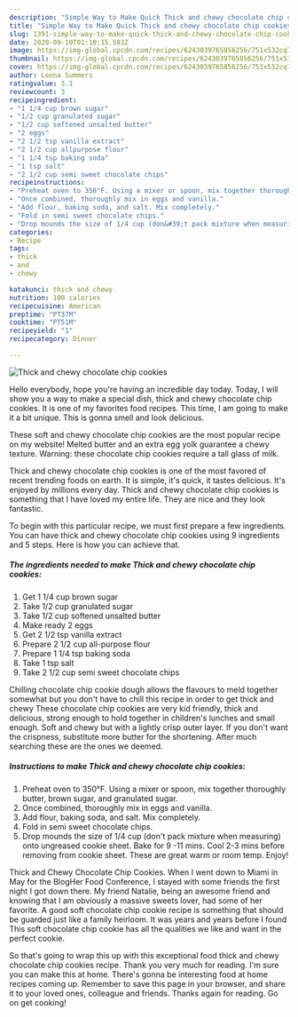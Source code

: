 ```yaml
---
description: "Simple Way to Make Quick Thick and chewy chocolate chip cookies"
title: "Simple Way to Make Quick Thick and chewy chocolate chip cookies"
slug: 1391-simple-way-to-make-quick-thick-and-chewy-chocolate-chip-cookies
date: 2020-09-10T01:10:15.583Z
image: https://img-global.cpcdn.com/recipes/6243039765856256/751x532cq70/thick-and-chewy-chocolate-chip-cookies-recipe-main-photo.jpg
thumbnail: https://img-global.cpcdn.com/recipes/6243039765856256/751x532cq70/thick-and-chewy-chocolate-chip-cookies-recipe-main-photo.jpg
cover: https://img-global.cpcdn.com/recipes/6243039765856256/751x532cq70/thick-and-chewy-chocolate-chip-cookies-recipe-main-photo.jpg
author: Leona Summers
ratingvalue: 3.1
reviewcount: 3
recipeingredient:
- "1 1/4 cup brown sugar"
- "1/2 cup granulated sugar"
- "1/2 cup softened unsalted butter"
- "2 eggs"
- "2 1/2 tsp vanilla extract"
- "2 1/2 cup allpurpose flour"
- "1 1/4 tsp baking soda"
- "1 tsp salt"
- "2 1/2 cup semi sweet chocolate chips"
recipeinstructions:
- "Preheat oven to 350°F. Using a mixer or spoon, mix together thoroughly butter, brown sugar, and granulated sugar."
- "Once combined, thoroughly mix in eggs and vanilla."
- "Add flour, baking soda, and salt. Mix completely."
- "Fold in semi sweet chocolate chips."
- "Drop mounds the size of 1/4 cup (don&#39;t pack mixture when measuring) onto ungreased cookie sheet. Bake for 9 -11 mins. Cool 2-3 mins before removing from cookie sheet. These are great warm or room temp. Enjoy!"
categories:
- Recipe
tags:
- thick
- and
- chewy

katakunci: thick and chewy 
nutrition: 100 calories
recipecuisine: American
preptime: "PT37M"
cooktime: "PT51M"
recipeyield: "1"
recipecategory: Dinner

---
```



![Thick and chewy chocolate chip cookies](https://img-global.cpcdn.com/recipes/6243039765856256/751x532cq70/thick-and-chewy-chocolate-chip-cookies-recipe-main-photo.jpg)

Hello everybody, hope you're having an incredible day today. Today, I will show you a way to make a special dish, thick and chewy chocolate chip cookies. It is one of my favorites food recipes. This time, I am going to make it a bit unique. This is gonna smell and look delicious.

These soft and chewy chocolate chip cookies are the most popular recipe on my website! Melted butter and an extra egg yolk guarantee a chewy texture. Warning: these chocolate chip cookies require a tall glass of milk.

Thick and chewy chocolate chip cookies is one of the most favored of recent trending foods on earth. It is simple, it's quick, it tastes delicious. It's enjoyed by millions every day. Thick and chewy chocolate chip cookies is something that I have loved my entire life. They are nice and they look fantastic.


To begin with this particular recipe, we must first prepare a few ingredients. You can have thick and chewy chocolate chip cookies using 9 ingredients and 5 steps. Here is how you can achieve that.

<!--inarticleads1-->

##### The ingredients needed to make Thick and chewy chocolate chip cookies:

1. Get 1 1/4 cup brown sugar
1. Take 1/2 cup granulated sugar
1. Take 1/2 cup softened unsalted butter
1. Make ready 2 eggs
1. Get 2 1/2 tsp vanilla extract
1. Prepare 2 1/2 cup all-purpose flour
1. Prepare 1 1/4 tsp baking soda
1. Take 1 tsp salt
1. Take 2 1/2 cup semi sweet chocolate chips


Chilling chocolate chip cookie dough allows the flavours to meld together somewhat but you don&#39;t have to chill this recipe in order to get thick and chewy These chocolate chip cookies are very kid friendly, thick and delicious, strong enough to hold together in children&#39;s lunches and small enough. Soft and chewy but with a lightly crisp outer layer. If you don&#39;t want the crispness, substitute more butter for the shortening. After much searching these are the ones we deemed. 

<!--inarticleads2-->

##### Instructions to make Thick and chewy chocolate chip cookies:

1. Preheat oven to 350°F. Using a mixer or spoon, mix together thoroughly butter, brown sugar, and granulated sugar.
1. Once combined, thoroughly mix in eggs and vanilla.
1. Add flour, baking soda, and salt. Mix completely.
1. Fold in semi sweet chocolate chips.
1. Drop mounds the size of 1/4 cup (don&#39;t pack mixture when measuring) onto ungreased cookie sheet. Bake for 9 -11 mins. Cool 2-3 mins before removing from cookie sheet. These are great warm or room temp. Enjoy!


Thick and Chewy Chocolate Chip Cookies. When I went down to Miami in May for the BlogHer Food Conference, I stayed with some friends the first night I got down there. My friend Natalie, being an awesome friend and knowing that I am obviously a massive sweets lover, had some of her favorite. A good soft chocolate chip cookie recipe is something that should be guarded just like a family heirloom. It was years and years before I found This soft chocolate chip cookie has all the qualities we like and want in the perfect cookie. 

So that's going to wrap this up with this exceptional food thick and chewy chocolate chip cookies recipe. Thank you very much for reading. I'm sure you can make this at home. There's gonna be interesting food at home recipes coming up. Remember to save this page in your browser, and share it to your loved ones, colleague and friends. Thanks again for reading. Go on get cooking!

